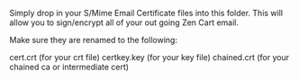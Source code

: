 Simply drop in your S/Mime Email Certificate files into this folder. This will allow you to sign/encrypt all of your out going Zen Cart email. 

Make sure they are renamed to the following:

cert.crt (for your crt file)
certkey.key (for your key file)
chained.crt (for your chained ca or intermediate cert)
